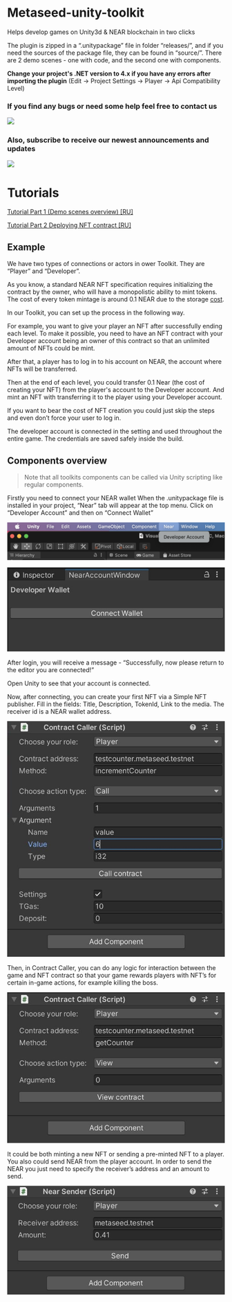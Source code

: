 <p style="text-align: center;">
  
  # Metaseed-unity-toolkit
  
  Helps develop games on Unity3d &amp; NEAR blockchain in two clicks

  The plugin is zipped in a “.unitypackage” file in folder “releases/”, and if you need the sources of the package file, they can be found in “source/”.
  There are 2 demo scenes - one with code, and the second one with components.
  
  **Change your project's .NET version to 4.x if you have any errors after importing the plugin**
  (Edit -> Project Settings -> Player -> Api Compatibility Level)
  
  ### If you find any bugs or need some help feel free to contact us
  [<img src="https://img.shields.io/badge/Telegram-2CA5E0?style=for-the-badge&logo=telegram&logoColor=white" />](https://t.me/metaseed_near)
  
  ### Also, subscribe to receive our newest announcements and updates
  [<img src="https://img.shields.io/badge/Twitter-1DA1F2?style=for-the-badge&logo=twitter&logoColor=white" />](https://twitter.com/metaseed_near)
  
  # Tutorials
  
  [Tutorial Part 1 (Demo scenes overview) [RU]](https://www.youtube.com/watch?v=36YzP561ST8)
  
  [Tutorial Part 2 Deploying NFT contract [RU]](https://www.youtube.com/watch?v=Yo0zT2I28Sg)


  ## Example

  We have two types of connections or actors in ower Toolkit.
  They are “Player” and “Developer”.

  As you know, a standard NEAR NFT specification requires initializing the contract by the owner, who will have a monopolistic ability to mint tokens. The cost of     every token mintage is around 0.1 NEAR due to the storage [cost](https://docs.near.org/docs/tutorials/contracts/nfts/minting-nfts#).

  In our Toolkit, you can set up the process in the following way.

  For example, you want to give your player an NFT after successfully ending each level. To make it possible, you need to have an NFT contract with your Developer     account being an owner of this contract so that an unlimited amount of NFTs could be mint.

  After that, a player has to log in to his account on NEAR, the account where NFTs will be transferred.

  Then at the end of each level, you could transfer 0.1 Near (the cost of creating your NFT) from the player's account to the Developer account. And mint an NFT       with transferring it to the player using your Developer account.

  If you want to bear the cost of NFT creation you could just skip the steps and even don’t force your user to log in.

  The developer account is connected in the setting and used throughout the entire game. The credentials are saved safely inside the build.
   
  ## Components overview
  
  
  
  > Note that all toolkits components can be called via Unity scripting like regular components.
  
  
  
  Firstly you need to connect your NEAR wallet
  When the .unitypackage file is installed in your project, “Near” tab will appear at the top menu.
  Click on “Developer Account” and then on “Connect Wallet” 

  ![Alt text](/screenshots/7.jpg)

  ![Alt text](/screenshots/1.jpg)

  After login, you will receive a message - “Successfully, now please return to the editor you are connected!”

  Open Unity to see that your account is connected.

  Now, after connecting, you can create your first NFT via a Simple NFT publisher. Fill in the fields: Title, Description, TokenId, Link to the media. The receiver   id is a NEAR   wallet address.

  ![Alt text](/screenshots/2.jpeg)

  Then, in Contract Caller, you can do any logic for interaction between the game and NFT contract so that your game rewards players with NFT’s for certain in-game   actions, for example killing the boss.

  ![Alt text](/screenshots/3.jpeg)

  It could be both minting a new NFT or sending a pre-minted NFT to a player. 
  You also could send NEAR from the player account.
  In order to send the NEAR you just need to specify the receiver’s address and an amount to send.

  ![Alt text](/screenshots/5.jpeg)
</p>
